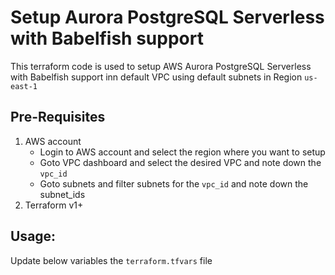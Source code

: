# Setup Aurora PostgreSQL Serverless with Babelfish support
This terraform code is used to setup AWS Aurora PostgreSQL Serverless with Babelfish support inn default VPC using default subnets in Region `us-east-1`

## Pre-Requisites
1. AWS account
   - Login to AWS account and select the region where you want to setup
   - Goto VPC dashboard and select the desired VPC and note down the `vpc_id`
   - Goto subnets and filter subnets for the `vpc_id` and note down the subnet_ids
2. Terraform v1+


## Usage:
Update below variables the `terraform.tfvars` file
